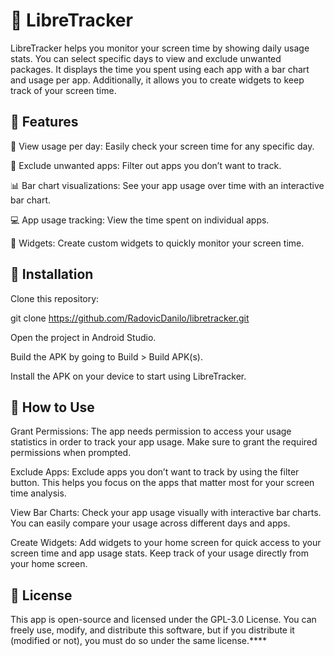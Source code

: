 # 📱 LibreTracker

LibreTracker helps you monitor your screen time by showing daily usage stats. You can select specific days to view and exclude unwanted packages. It displays the time you spent using each app with a bar chart and usage per app. Additionally, it allows you to create widgets to keep track of your screen time.
## 🌟 Features

📅 View usage per day: Easily check your screen time for any specific day.

🚫 Exclude unwanted apps: Filter out apps you don’t want to track.

📊 Bar chart visualizations: See your app usage over time with an interactive bar chart.

💻 App usage tracking: View the time spent on individual apps.

📱 Widgets: Create custom widgets to quickly monitor your screen time.

## 🔧 Installation

Clone this repository:

git clone https://github.com/RadovicDanilo/libretracker.git

Open the project in Android Studio.

Build the APK by going to Build > Build APK(s).

Install the APK on your device to start using LibreTracker.

## 📝 How to Use

Grant Permissions:
The app needs permission to access your usage statistics in order to track your app usage. Make sure to grant the required permissions when prompted.

Exclude Apps:
Exclude apps you don’t want to track by using the filter button. This helps you focus on the apps that matter most for your screen time analysis.

View Bar Charts:
Check your app usage visually with interactive bar charts. You can easily compare your usage across different days and apps.

Create Widgets:
Add widgets to your home screen for quick access to your screen time and app usage stats. Keep track of your usage directly from your home screen.

## 📄 License

This app is open-source and licensed under the GPL-3.0 License. You can freely use, modify, and distribute this software, but if you distribute it (modified or not), you must do so under the same license.****
